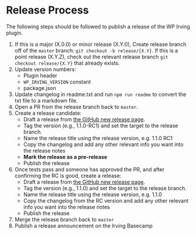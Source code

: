 # Release Process

The following steps should be followed to publish a release of the WP Irving plugin.

1. If this is a major (X.0.0) or minor release (X.Y.0), Create release branch off of the `master` branch: `git checkout -b release/{X.Y}`. If this is a point release (X.Y.Z), check out the relevant release branch `git checkout release/{X.Y}` that already exists.
2. Update version numbers:
    * Plugin header
    * `WP_IRVING_VERSION` constant
    * package.json
3. Update changelog in readme.txt and run `npm run readme` to convert the txt file to a markdown file.
4. Open a PR from the release branch back to `master`.
5. Create a release candidate:
    * Draft a release from [the GitHub new release page](https://github.com/alleyinteractive/wp-irving/releases/new).
    * Tag the version (e.g., 1.1.0-RC1) and set the target to the release branch.
    * Name the release title using the release version, e.g. 1.1.0 RC1
    * Copy the changelog and add any other relevant info you want into the release notes
    * **Mark the release as a pre-release**
    * Publish the release
6. Once tests pass and someone has approved the PR, and after confirming the RC is good, create a release:
    * Draft a release from [the GitHub new release page](https://github.com/alleyinteractive/wp-irving/releases/new).
    * Tag the version (e.g., 1.1.0) and set the target to the release branch.
    * Name the release title using the release version, e.g. 1.1.0
    * Copy the changelog from the RC version and add any other relevant info you want into the release notes
    * Publish the release
7. Merge the release branch back to `master`
8. Publish a release announcement on the Irving Basecamp

